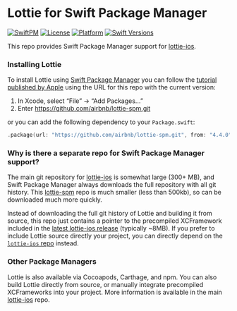 # Lottie for Swift Package Manager
[![SwiftPM](https://img.shields.io/badge/SPM-supported-DE5C43.svg?style=flat)](https://swift.org/package-manager/) [![License](https://img.shields.io/cocoapods/l/lottie-ios.svg?style=flat)](https://cocoapods.org/pods/lottie-ios) [![Platform](https://img.shields.io/endpoint?url=https%3A%2F%2Fswiftpackageindex.com%2Fapi%2Fpackages%2Fairbnb%2Flottie-spm%2Fbadge%3Ftype%3Dplatforms)](https://swiftpackageindex.com/airbnb/lottie-spm) [![Swift Versions](https://img.shields.io/endpoint?url=https%3A%2F%2Fswiftpackageindex.com%2Fapi%2Fpackages%2Fairbnb%2Flottie-spm%2Fbadge%3Ftype%3Dswift-versions)](https://swiftpackageindex.com/airbnb/lottie-spm)

This repo provides Swift Package Manager support for [lottie-ios](https://github.com/airbnb/lottie-ios). 

### Installing Lottie

To install Lottie using [Swift Package Manager](https://github.com/apple/swift-package-manager) you can follow the [tutorial published by Apple](https://developer.apple.com/documentation/xcode/adding_package_dependencies_to_your_app) using the URL for this repo with the current version:

1. In Xcode, select “File” → “Add Packages...”
1. Enter https://github.com/airbnb/lottie-spm.git

or you can add the following dependency to your `Package.swift`:

```swift
.package(url: "https://github.com/airbnb/lottie-spm.git", from: "4.4.0")
```

### Why is there a separate repo for Swift Package Manager support?

The main git repository for [lottie-ios](https://github.com/airbnb/lottie-ios) is somewhat large (300+ MB), and Swift Package Manager always downloads the full repository with all git history. This [lottie-spm](https://github.com/airbnb/lottie-spm) repo is much smaller (less than 500kb), so can be downloaded much more quickly.

Instead of downloading the full git history of Lottie and building it from source, this repo just contains a pointer to the precompiled XCFramework included in the [latest lottie-ios release](https://github.com/airbnb/lottie-ios/releases/latest) (typically ~8MB). If you prefer to include Lottie source directly your project, you can directly depend on the [`lottie-ios` repo](https://github.com/airbnb/lottie-ios) instead.

### Other Package Managers

Lottie is also available via Cocoapods, Carthage, and npm. You can also build Lottie directly from source, or manually integrate precompiled XCFrameworks into your project. More information is available in the main [lottie-ios](https://github.com/airbnb/lottie-ios#installing-lottie) repo.
